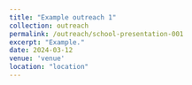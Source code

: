 ```yaml
---
title: "Example outreach 1"
collection: outreach
permalink: /outreach/school-presentation-001
excerpt: "Example."
date: 2024-03-12
venue: 'venue'
location: "location"
---
```

